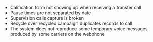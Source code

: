 - Calification form not showing up when receiving a transfer call
- Pause times are not separated by date
- Supervision calls capture is broken
- Recycle over recycled campaign duplicates records to call
- The system does not reproduce some temporary voice messages produced by some carriers on the webphone
